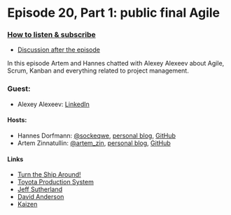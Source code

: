 # Episode 20, Part 1: public final Agile

### [How to listen & subscribe](https://github.com/artem-zinnatullin/TheContext-Podcast)

* [Discussion after the episode](https://github.com/artem-zinnatullin/TheContext-Podcast/issues/97)

In this episode Artem and Hannes chatted with Alexey Alexeev about Agile, Scrum, Kanban and everything related to project management.

### Guest:

* Alexey Alexeev: [LinkedIn](https://www.linkedin.com/in/alexeev-alexey-6a83a88/)

#### Hosts:

* Hannes Dorfmann: [@sockeqwe](https://twitter.com/sockeqwe), [personal blog](http://hannesdorfmann.com), [GitHub](https://github.com/sockeqwe)
* Artem Zinnatullin: [@artem_zin](https://twitter.com/artem_zin), [personal blog](https://artemzin.com), [GitHub](https://github.com/artem-zinnatullin)

#### Links

* [Turn the Ship Around!](https://www.amazon.com/Turn-Ship-Around-Turning-Followers-ebook/dp/B00AFPVP0Y)
* [Toyota Production System](https://en.wikipedia.org/wiki/Toyota_Production_System)
* [Jeff Sutherland](https://en.wikipedia.org/wiki/Jeff_Sutherland)
* [David Anderson](https://edu.leankanban.com/users/david-anderson)
* [Kaizen](https://en.wikipedia.org/wiki/Kaizen)
